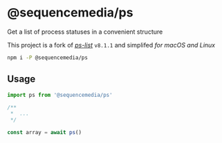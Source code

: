 # @sequencemedia/ps

Get a list of process statuses in a convenient structure

This project is a fork of *[ps-list](https://github.com/sindresorhus/ps-list)* `v8.1.1` and simplifed _for *macOS* and *Linux*_

```bash
npm i -P @sequencemedia/ps
```

## Usage

```javascript
import ps from '@sequencemedia/ps'

/**
 *  ...
 */

const array = await ps()
```
